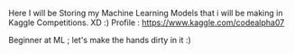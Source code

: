 Here I will be Storing my Machine Learning Models that i will be making in Kaggle Competitions. XD :) 
Profile : https://www.kaggle.com/codealpha07

Beginner at ML ; let's make the hands dirty in it :)
